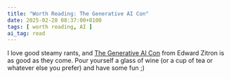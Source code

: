 ```yaml
---
title: "Worth Reading: The Generative AI Con"
date: 2025-02-28 08:37:00+0100
tags: [ worth reading, AI ]
ai_tag: read
---
```

I love good steamy rants, and [The Generative AI Con](https://www.wheresyoured.at/longcon/) from Edward Zitron is as good as they come. Pour yourself a glass of wine (or a cup of tea or whatever else you prefer) and have some fun ;)
